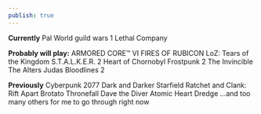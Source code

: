 ```yaml
---
publish: true
---
```

<div id='stars'></div>
<div id='stars2'></div>
<div id='stars3'></div>


**Currently**
Pal World
guild wars 1
Lethal Company


**Probably will play:**
ARMORED CORE™ VI FIRES OF RUBICON
LoZ: Tears of the Kingdom
S.T.A.L.K.E.R. 2  Heart of Chornobyl
Frostpunk 2
The Invincible
The Alters
Judas
Bloodlines 2


**Previously**
Cyberpunk 2077
Dark and Darker
Starfield
Ratchet and Clank: Rift Apart
Brotato
Thronefall
Dave the Diver
Atomic Heart
Dredge
...and too many others for me to go through right now